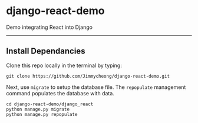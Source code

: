 # django-react-demo
Demo integrating React into Django

--- 
## Install Dependancies 

Clone this repo locally in the terminal by typing: 
```
git clone https://github.com/Jimmycheong/django-react-demo.git
```
Next, use ```migrate``` to setup the database file. The ```repopulate``` management command populates the database with data.
```
cd django-react-demo/django_react
python manage.py migrate
python manage.py repopulate
```

